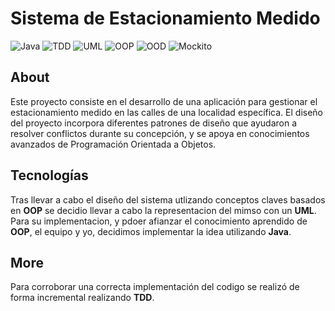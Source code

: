# Sistema de Estacionamiento Medido

![Java](https://img.shields.io/badge/Java-ED8B00?style=for-the-badge&logo=java&logoColor=white)
![TDD](https://img.shields.io/badge/TDD-000000?style=for-the-badge&logo=testing-library&logoColor=white)
![UML](https://img.shields.io/badge/UML-blue?style=for-the-badge)
![OOP](https://img.shields.io/badge/OOP-blue?style=for-the-badge)
![OOD](https://img.shields.io/badge/OOD-green?style=for-the-badge)
![Mockito](https://img.shields.io/badge/Mockito-009922?style=for-the-badge)

## About
Este proyecto consiste en el desarrollo de una aplicación para gestionar el estacionamiento medido en las calles de una localidad específica.
El diseño del proyecto incorpora diferentes patrones de diseño que ayudaron a resolver conflictos durante su concepción, y se apoya en conocimientos avanzados de Programación Orientada a Objetos.

## Tecnologías
Tras llevar a cabo el diseño del sistema utlizando conceptos claves basados en **OOP** se decidio llevar a cabo la representacion del mimso con un **UML**. Para su implementacion, y pdoer afianzar el conocimiento aprendido de **OOP**, el equipo y yo, decidimos implementar la idea utilizando **Java**.

## More 
Para corroborar una correcta implementación del codigo se realizó de forma incremental realizando **TDD**.
